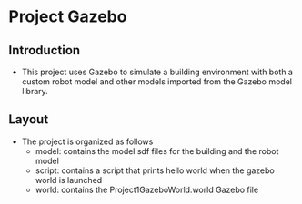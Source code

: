 # Project Gazebo

## Introduction 
* This project uses Gazebo to simulate a building environment with both a custom robot model and other models imported from the Gazebo model library. 


## Layout
* The project is organized as follows
  * model: contains the model sdf files for the building and the robot model
  * script: contains a script that prints hello world when the gazebo world is launched
  * world: contains the Project1GazeboWorld.world Gazebo file
